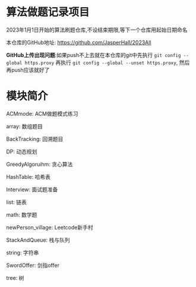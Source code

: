 # 算法做题记录项目

2023年1月1日开始的算法刷题仓库,不设结束期限,等下一个仓库用起始日期命名

本仓库的GitHub地址: https://github.com/JasperHall/2023All

**GitHub上传出现问题**:如果push不上去就在本仓库的git中先执行 ```git config --global https.proxy``` 
再执行 ```git config --global --unset https.proxy```, 然后再push应该就好了

# 模块简介
ACMmode: ACM做题模式练习

array: 数组题目

BackTracking: 回溯题目

DP: 动态规划

GreedyAlgoruihm: 贪心算法

HashTable: 哈希表

Interview: 面试题准备

list: 链表

math: 数学题

newPerson_village: Leetcode新手村

StackAndQueue: 栈与队列

string: 字符串

SwordOffer: 剑指offer

tree: 树